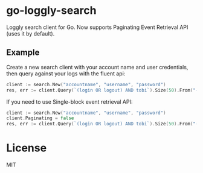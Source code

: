
# go-loggly-search

 Loggly search client for Go.
 Now supports Paginating Event Retrieval API (uses it by default).

## Example

  Create a new search client with your account name and user credentials,
  then query against your logs with the fluent api:

```go
client := search.New("accountname", "username", "password")
res, err := client.Query(`(login OR logout) AND tobi`).Size(50).From("-5h").Fetch()
```

  If you need to use Single-block event retrieval API:

```go
client := search.New("accountname", "username", "password")
client.Paginating = false
res, err := client.Query(`(login OR logout) AND tobi`).Size(50).From("-5h").Fetch()
```

# License

MIT